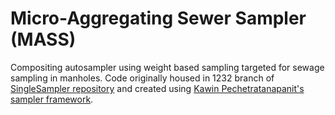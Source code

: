 # Micro-Aggregating Sewer Sampler (MASS)
Compositing autosampler using weight based sampling targeted for sewage sampling in manholes. Code originally housed in 1232 branch of [SingleSampler repository](https://github.com/OPEnSLab-OSU/SingleSampler) and created using [Kawin Pechetratanapanit's sampler framework](https://github.com/OPEnSLab-OSU/OPEnSamplerFramework).
